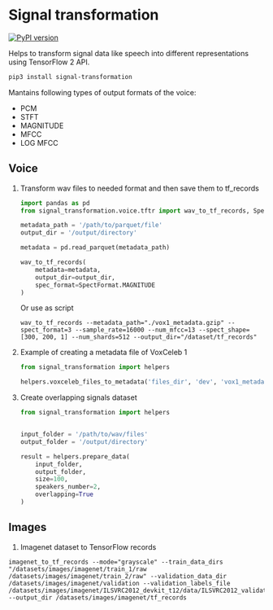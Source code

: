 # Signal transformation

[![PyPI version](https://badge.fury.io/py/signal-transformation.svg)](https://badge.fury.io/py/signal-transformation)

Helps to transform signal data like speech into different representations using TensorFlow 2 API.

```bash
pip3 install signal-transformation
```

Mantains following types of output formats of the voice:

- PCM
- STFT
- MAGNITUDE
- MFCC
- LOG MFCC

## Voice

1) Transform wav files to needed format and then save them to tf_records
    ```python
    import pandas as pd
    from signal_transformation.voice.tftr import wav_to_tf_records, SpectFormat    
    
    metadata_path = '/path/to/parquet/file'
    output_dir = '/output/directory'
    
    metadata = pd.read_parquet(metadata_path)
    
    wav_to_tf_records(
        metadata=metadata,
        output_dir=output_dir,
        spec_format=SpectFormat.MAGNITUDE
    )    
    ```

   Or use as script

   ```commandline
   wav_to_tf_records --metadata_path="./vox1_metadata.gzip" --spect_format=3 --sample_rate=16000 --num_mfcc=13 --spect_shape=[300, 200, 1] --num_shards=512 --output_dir="/dataset/tf_records"
   ```

3) Example of creating a metadata file of VoxCeleb 1
   ```python
   from signal_transformation import helpers   
   
   helpers.voxceleb_files_to_metadata('files_dir', 'dev', 'vox1_metadata.gzip')
   ```


4) Create overlapping signals dataset
    ```python
    from signal_transformation import helpers
    
    
    input_folder = '/path/to/wav/files'
    output_folder = '/output/directory'
    
    result = helpers.prepare_data(
        input_folder,
        output_folder,
        size=100,
        speakers_number=2,
        overlapping=True
    )    
    ```

## Images

1) Imagenet dataset to TensorFlow records

```commandline
imagenet_to_tf_records --mode="grayscale" --train_data_dirs "/datasets/images/imagenet/train_1/raw /datasets/images/imagenet/train_2/raw" --validation_data_dir /datasets/images/imagenet/validation --validation_labels_file /datasets/images/imagenet/ILSVRC2012_devkit_t12/data/ILSVRC2012_validation_ground_truth.txt --output_dir /datasets/images/imagenet/tf_records 
```